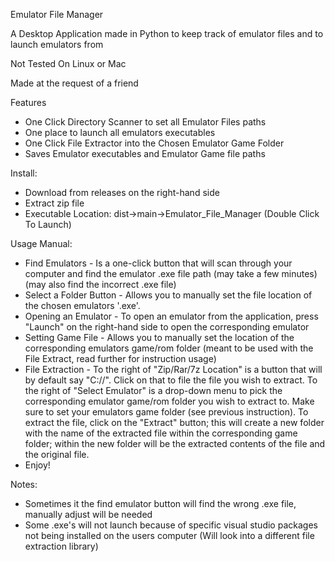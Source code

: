 Emulator File Manager

A Desktop Application made in Python to keep track of emulator files and to launch emulators from 

Not Tested On Linux or Mac

Made at the request of a friend

Features
- One Click Directory Scanner to set all Emulator Files paths
- One place to launch all emulators executables
- One Click File Extractor into the Chosen Emulator Game Folder
- Saves Emulator executables and Emulator Game file paths 

Install:
- Download from releases on the right-hand side
- Extract zip file
- Executable Location: dist->main->Emulator_File_Manager (Double Click To Launch)

Usage Manual:
- Find Emulators - Is a one-click button that will scan through your computer and find the emulator .exe file path (may take a few minutes) (may also find the incorrect .exe file)
- Select a Folder Button - Allows you to manually set the file location of the chosen emulators '.exe'.
- Opening an Emulator - To open an emulator from the application, press "Launch" on the right-hand side to open the corresponding emulator
- Setting Game File - Allows you to manually set the location of the corresponding emulators game/rom folder (meant to be used with the File Extract, read further for instruction usage)
- File Extraction - To the right of "Zip/Rar/7z Location" is a button that will by default say "C://". Click on that to file the file you wish to extract. To the right of "Select Emulator" is a drop-down menu to pick the corresponding emulator game/rom folder you wish to extract to. Make sure to set your emulators game folder (see previous instruction). To extract the file, click on the "Extract" button; this will create a new folder with the name of the extracted file within the corresponding game folder; within the new folder will be the extracted contents of the file and the original file.  
- Enjoy!


Notes:
- Sometimes it the find emulator button will find the wrong .exe file, manually adjust will be needed
- Some .exe's will not launch because of specific visual studio packages not being installed on the users computer (Will look into a different file extraction library) 
